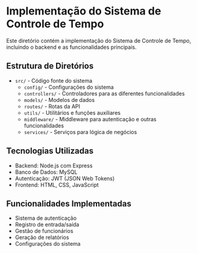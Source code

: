 # Implementação do Sistema de Controle de Tempo

Este diretório contém a implementação do Sistema de Controle de Tempo, incluindo o backend e as funcionalidades principais.

## Estrutura de Diretórios

- `src/` - Código fonte do sistema
  - `config/` - Configurações do sistema
  - `controllers/` - Controladores para as diferentes funcionalidades
  - `models/` - Modelos de dados
  - `routes/` - Rotas da API
  - `utils/` - Utilitários e funções auxiliares
  - `middleware/` - Middleware para autenticação e outras funcionalidades
  - `services/` - Serviços para lógica de negócios

## Tecnologias Utilizadas

- Backend: Node.js com Express
- Banco de Dados: MySQL
- Autenticação: JWT (JSON Web Tokens)
- Frontend: HTML, CSS, JavaScript

## Funcionalidades Implementadas

- Sistema de autenticação
- Registro de entrada/saída
- Gestão de funcionários
- Geração de relatórios
- Configurações do sistema
